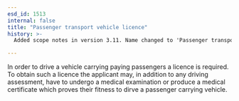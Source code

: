 ```yaml
---
esd_id: 1513
internal: false
title: "Passenger transport vehicle licence"
history: >-
  Added scope notes in version 3.11. Name changed to 'Passenger transport vehicle licence' in version 4.00.

---
```


In order to drive a vehicle carrying paying passengers a licence is required.  To obtain such a licence the applicant may, in addition to any driving assessment,  have to undergo a medical examination or produce a medical certificate which proves their fitness to dirve a passenger carrying vehicle.

